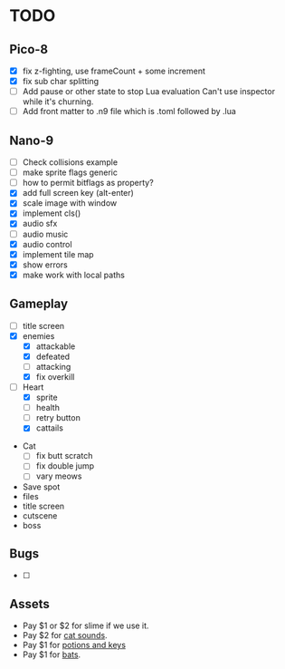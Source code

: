 # TODO
## Pico-8
- [x] fix z-fighting, use frameCount + some increment
- [x] fix sub char splitting
- [ ] Add pause or other state to stop Lua evaluation
      Can't use inspector while it's churning.
- [ ] Add front matter to .n9 file which is .toml followed by .lua
## Nano-9
- [ ] Check collisions example
- [ ] make sprite flags generic
- [ ] how to permit bitflags as property?
- [x] add full screen key (alt-enter)
- [x] scale image with window
- [x] implement cls()
- [x] audio sfx
- [ ] audio music
- [x] audio control
- [x] implement tile map
- [x] show errors
- [x] make work with local paths

## Gameplay
- [ ] title screen
- [x] enemies
  - [x] attackable
  - [x] defeated
  - [ ] attacking
  - [x] fix overkill
- [ ] Heart
  - [x] sprite
  - [ ] health
  - [ ] retry button
  - [x] cattails
- Cat
  - [ ] fix butt scratch
  - [ ] fix double jump
  - [ ] vary meows
- Save spot
- files
- title screen
- cutscene
- boss

## Bugs
- [ ]

## Assets
- Pay $1 or $2 for slime if we use it.
- Pay $2 for [cat sounds](https://eddie-yu.itch.io/mimi-the-cat-sfx).
- Pay $1 for [potions and keys](https://dantepixels.itch.io/key-items-16x16)
- Pay $1 for [bats](https://elthen.itch.io/bat-sprite-pack).
